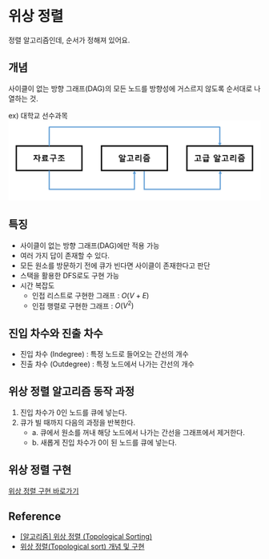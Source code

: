 # 위상 정렬

정렬 알고리즘인데, 순서가 정해져 있어요.

## 개념

사이클이 없는 방향 그래프(DAG)의 모든 노드를 방향성에 거스르지 않도록 순서대로 나열하는 것.

ex) 대학교 선수과목
![alt text](./image/topological.png)

## 특징

- 사이클이 없는 방향 그래프(DAG)에만 적용 가능
- 여러 가지 답이 존재할 수 있다.
- 모든 원소를 방문하기 전에 큐가 빈다면 사이클이 존재한다고 판단
- 스택을 활용한 DFS로도 구현 가능
- 시간 복잡도
  - 인접 리스트로 구현한 그래프 : $O(V + E)$
  - 인접 행렬로 구현한 그래프 : $O(V^2)$

## 진입 차수와 진출 차수

- 진입 차수 (Indegree) : 특정 노드로 들어오는 간선의 개수
- 진출 차수 (Outdegree) : 특정 노드에서 나가는 간선의 개수

## 위상 정렬 알고리즘 동작 과정

1. 진입 차수가 0인 노드를 큐에 넣는다.
2. 큐가 빌 때까지 다음의 과정을 반복한다.
   - a. 큐에서 원소를 꺼내 해당 노드에서 나가는 간선을 그래프에서 제거한다.
   - b. 새롭게 진입 차수가 0이 된 노드를 큐에 넣는다.

## 위상 정렬 구현

[위상 정렬 구현 바로가기](./code/topological_sort.py)

## Reference

- [[알고리즘] 위상 정렬 (Topological Sorting)](https://velog.io/@kimdukbae/%EC%9C%84%EC%83%81-%EC%A0%95%EB%A0%AC-Topological-Sorting)
- [위상 정렬(Topological sort) 개념 및 구현](https://yoongrammer.tistory.com/86)
